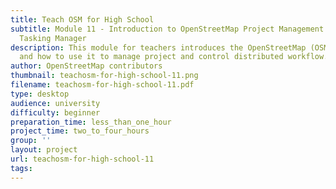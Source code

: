 ```yaml
---
title: Teach OSM for High School
subtitle: Module 11 - Introduction to OpenStreetMap Project Management with the OSM
  Tasking Manager
description: This module for teachers introduces the OpenStreetMap (OSM) tasking manager
  and how to use it to manage project and control distributed workflow.
author: OpenStreetMap contributors
thumbnail: teachosm-for-high-school-11.png
filename: teachosm-for-high-school-11.pdf
type: desktop
audience: university
difficulty: beginner
preparation_time: less_than_one_hour
project_time: two_to_four_hours
group: ''
layout: project
url: teachosm-for-high-school-11
tags:
---
```



